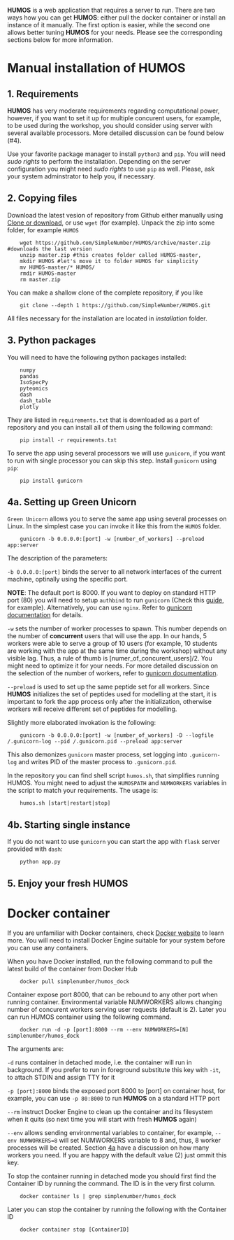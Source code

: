 **HUMOS** is a web application that requires a server to run. There are two ways how you can get **HUMOS**: either pull the docker container or install an instance of it manually. The first option is easier, while the second one allows better tuning **HUMOS** for your needs. Please see the corresponding sections below for more information.

# Manual installation of HUMOS

## 1. Requirements 

**HUMOS** has very moderate requirements regarding computational power, however, if you want to set it up for multiple concurent users, for example, to be used during the workshop, you should consider using server with several available processors. More detailed discussion can be found below (#4).

Use your favorite package manager to install `python3` and `pip`. You will need *sudo rights* to perform the installation.
Depending on the server configuration you might need *sudo rights* to use `pip` as well. Please, ask your system adminstrator to help you, if necessary.
    
## 2. Copying files

Download the latest vesion of repository from Github either manually using [Clone or download](https://github.com/SimpleNumber/HUMOS/archive/master.zip), or use `wget` (for example).
Unpack the zip into some folder, for example `HUMOS`

```shell
    wget https://github.com/SimpleNumber/HUMOS/archive/master.zip #downloads the last version
    unzip master.zip #this creates folder called HUMOS-master, 
    mkdir HUMOS #let's move it to folder HUMOS for simplicity
    mv HUMOS-master/* HUMOS/
    rmdir HUMOS-master
    rm master.zip
```

You can make a shallow clone of the complete repository, if you like

```
    git clone --depth 1 https://github.com/SimpleNumber/HUMOS.git
```
All files necessary for the installation are located in *installation* folder. 

## 3. Python packages

You will need to have the following python packages installed:

```
    numpy
    pandas
    IsoSpecPy
    pyteomics
    dash
    dash_table
    plotly
```

They are listed in `requirements.txt` that is downloaded as a part of repository and you can install all of them using the following command:

```shell
    pip install -r requirements.txt
```

To serve the app using several processors we will use `gunicorn`, if you want to run with single processor you can skip this step.
Install `gunicorn` using `pip`:

```shell
    pip install gunicorn
```

## 4a. Setting up Green Unicorn

`Green Unicorn` allows you to serve the same app using several processes on Linux. In the simplest case you can invoke it like this from the `HUMOS` folder.
```shell
    gunicorn -b 0.0.0.0:[port] -w [number_of_workers] --preload app:server
```
The description of the parameters:

`-b 0.0.0.0:[port]` binds the server to all network interfaces of the current machine, optinally using the specific port.

**NOTE**: The default port is 8000. If you want to deploy on standard HTTP port (80) you will need to setup `authbind` to run `gunicorn`
(Check this [guide](https://mutelight.org/authbind), for example). Alternatively, you can use `nginx`. Refer to [gunicorn documentation](http://docs.gunicorn.org/en/stable/deploy.html) for details.

`-w` sets the number of worker processes to spawn. This number depends on the number of **concurrent** users that will use the app. In our hands, 5 workers were able to serve a group of 10 users (for example, 10 students are working with the app at the same time during the workshop) without any visible lag. Thus, a rule of thumb is \[numer_of_concurent_users\]/2.
You might need to optimize it for your needs. For more detailed discussion on the selection of the number of workers, refer to [gunicorn documentation](http://docs.gunicorn.org/en/stable/design.html#how-many-workers).

`--preload` is used to set up the same peptide set for all workers. Since **HUMOS** initializes the set of peptides used for modelling at the start, it is important to fork the app process only after the initialization, otherwise workers will receive different set of peptides for modelling.

Slightly more elaborated invokation is the following:
```shell
    gunicorn -b 0.0.0.0:[port] -w [number_of_workers] -D --logfile /.gunicorn-log --pid /.gunicorn.pid --preload app:server
```

This also demonizes `gunicorn` master process, set logging into `.gunicorn-log` and writes PID of the master process to `.gunicorn.pid`.

In the repository you can find shell script `humos.sh`, that simplifies running HUMOS. You might need to adjust the `HUMOSPATH` and `NUMWORKERS` variables in the script to match your requirements. The usage is:
```shell
    humos.sh [start|restart|stop]
```

## 4b. Starting single instance

If you do not want to use `gunicorn` you can start the app with `flask` server provided with `dash`:
```shell
    python app.py
```

## 5. Enjoy your fresh HUMOS

# Docker container

If you are unfamiliar with Docker containers, check [Docker website](https://www.docker.com/get-started) to learn more. You will need to install Docker Engine suitable for your system before you can use any containers.

When you have Docker installed, run the following command to pull the latest build of the container from Docker Hub

```shell
    docker pull simplenumber/humos_dock
```

Container expose port 8000, that can be rebound to any other port when running container. Environmental variable NUMWORKERS allows changing number of concurent workers serving user requests (default is 2). Later you can run HUMOS container using the following command.

```shell
    docker run -d -p [port]:8000 --rm --env NUMWORKERS=[N] simplenumber/humos_dock
```

The arguments are:

   `-d` runs container in detached mode, i.e. the container will run in background. If you prefer to run in foreground substitute this key with `-it`, to attach STDIN and assign TTY for it

   `-p [port]:8000` binds the exposed port 8000 to [port] on container host, for example, you can use `-p 80:8000` to run **HUMOS** on a standard HTTP port
   
   `--rm` instruct Docker Engine to clean up the container and its filesystem when it quits (so next time you will start with fresh **HUMOS** again)
   
   `--env` allows sending environmental variables to container, for example, `--env NUMWORKERS=8` will set NUMWORKERS variable to 8 and, thus, 8 worker processes will be created. Section [4a](#4a-setting-up-green-unicorn) have a discussion on how many workers you need. If you are happy with the default value (2) just ommit this key.

To stop the container running in detached mode you should first find the Container ID by running the command. The ID is in the very first column.

```shell
    docker container ls | grep simplenumber/humos_dock
```

Later you can stop the container by running the following with the Container ID

```shell
    docker container stop [ContainerID]
```

